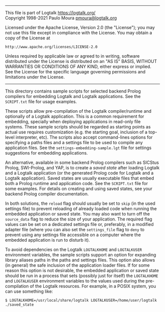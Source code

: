 ________________________________________________________________________

This file is part of Logtalk <https://logtalk.org/>  
Copyright 1998-2021 Paulo Moura <pmoura@logtalk.org>

Licensed under the Apache License, Version 2.0 (the "License");
you may not use this file except in compliance with the License.
You may obtain a copy of the License at

    http://www.apache.org/licenses/LICENSE-2.0

Unless required by applicable law or agreed to in writing, software
distributed under the License is distributed on an "AS IS" BASIS,
WITHOUT WARRANTIES OR CONDITIONS OF ANY KIND, either express or implied.
See the License for the specific language governing permissions and
limitations under the License.
________________________________________________________________________


This directory contains sample scripts for selected backend Prolog
compilers for embedding Logtalk and Logtalk applications. See the
`SCRIPT.txt` file for usage examples.

These scripts allow pre-compilation of the Logtalk compiler/runtime
and optionally of a Logtalk application. This is a common requirement
for embedding, specially when deploying applications in read-only file
systems. These sample scripts should be regarded as starting points as
actual use requires customization (e.g. the starting goal, inclusion of
a top-level interpreter, etc). The scripts also accept command-lines
options for specifying a paths files and a settings file to be used to
compile any application files. See the `settings-embedding-sample.lgt`
file for settings suggestions for embedding applications.

An alternative, available in some backend Prolog compilers such as
SICStus Prolog, SWI-Prolog, and YAP, is to create a *saved state*
after loading Logtalk and a Logtalk application (or the generated
Prolog code for Logtalk and a Logtalk application). Saved states
are usually executable files that embed both a Prolog runtime and
application code. See the `SCRIPT.txt` file for some examples.
For details on creating and using saved states, see your backend
Prolog compiler documentation.

In both solutions, the `reload` flag should usually be set to `skip`
(in the used settings file) to prevent reloading of already loaded
code when running the embedded application or saved state. You may
also want to turn off the `source_data` flag to reduce the size of
your application. The required flag values can be set on a dedicated
settings file or, preferably, in a modified adapter file (where you
can also set the `settings_file` flag to `deny` to prevent using any
settings file accessible on a computer where the embedded application
is run to disturb it). 

To avoid dependencies on the Logtalk `LOGTALKHOME` and `LOGTALKUSER`
environment variables, the sample scripts support an option for
expanding library aliases paths in the paths and settings files. This
option also allows (in general) the safe inclusion of the application
loader files. If for some reason this option is not desirable, the
embedded application or saved state should be run in a process that
sets (possibly just for itself) the `LOGTALKHOME` and `LOGTALKUSER`
environment variables to the values used during the pre-compilation
of the Logtalk resources. For example, in a POSIX system, you can
use something like:

	$ LOGTALKHOME=/usr/local/share/logtalk LOGTALKUSER=/home/user/logtalk ./saved_state
